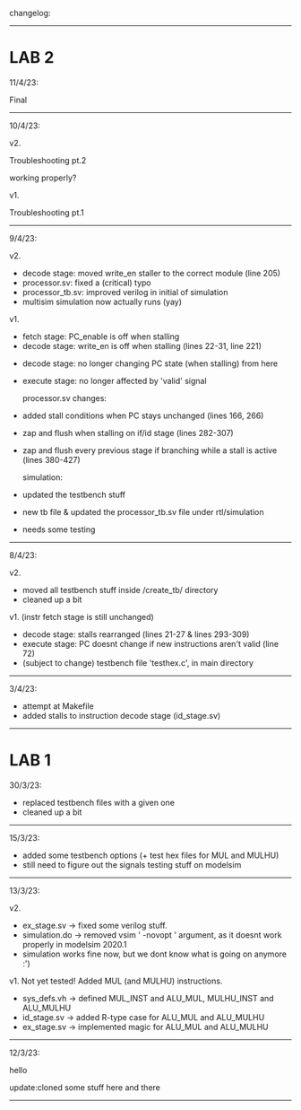 changelog:
--- --- ---

# LAB 2 #

11/4/23:

Final

--- --- ---

10/4/23:

v2.

Troubleshooting pt.2

  working properly?

v1.

Troubleshooting pt.1

--- --- ---

9/4/23:

v2.

+ decode stage:		moved write_en staller to the correct module (line 205)
+ processor.sv:		fixed a (critical) typo
+ processor_tb.sv:	improved verilog in initial of simulation
+ multisim simulation now actually runs (yay)

v1.

+ fetch stage:		PC_enable is off when stalling
+ decode stage:		write_en is off when stalling (lines 22-31, line 221)

- decode stage: 	no longer changing PC state (when stalling) from here
- execute stage:	no longer affected by 'valid' signal

	processor.sv changes:

+ added stall conditions when PC stays unchanged (lines 166, 266)
+ zap and flush when stalling on if/id stage (lines 282-307)
+ zap and flush every previous stage if branching while a stall is active (lines 380-427)

	simulation:

+ updated the testbench stuff
+ new tb file & updated the processor_tb.sv file under rtl/simulation
+ needs some testing

--- --- ---

8/4/23:

v2.
+ moved all testbench stuff inside /create_tb/ directory
+ cleaned up a bit

v1.
(instr fetch stage is still unchanged)
+ decode stage: stalls rearranged (lines 21-27 & lines 293-309)
+ execute stage: PC doesnt change if new instructions aren't valid (line 72)
+ (subject to change) testbench file 'testhex.c', in main directory

--- --- ---

3/4/23:

+ attempt at Makefile
+ added stalls to instruction decode stage (id_stage.sv)

--- --- ---

# LAB 1 #

30/3/23:

+ replaced testbench files with a given one
+ cleaned up a bit

--- --- ---

15/3/23:

+ added some testbench options (+ test hex files for MUL and MULHU)
+ still need to figure out the signals testing stuff on modelsim

--- --- ---
13/3/23:

v2.
+ ex_stage.sv -> fixed some verilog stuff.
+ simulation.do -> removed vsim ' -novopt ' argument, as it doesnt work properly in modelsim 2020.1
+ simulation works fine now, but we dont know what is going on anymore :')


v1.
Not yet tested!
Added MUL (and MULHU) instructions.

+ sys_defs.vh -> defined MUL_INST and ALU_MUL, MULHU_INST and ALU_MULHU
+ id_stage.sv -> added R-type case for ALU_MUL and ALU_MULHU
+ ex_stage.sv -> implemented magic for ALU_MUL and ALU_MULHU

--- --- ---

12/3/23:

hello

update:cloned some stuff here and there

--- --- ---